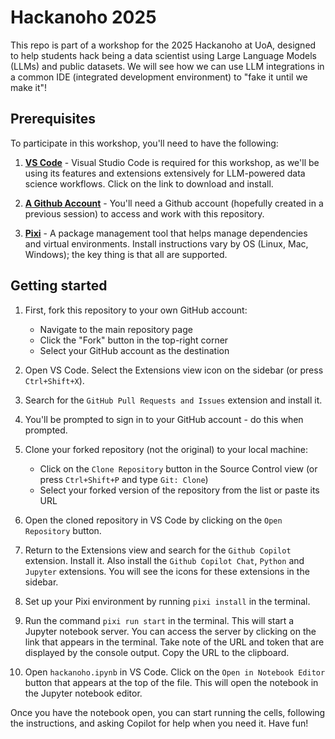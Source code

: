 # Hackanoho 2025

This repo is part of a workshop for the 2025 Hackanoho at UoA, designed to help students hack being a data scientist using Large Language Models (LLMs) and public datasets. We will see how we can use LLM integrations in a common IDE (integrated development environment) to "fake it until we make it"!

## Prerequisites

To participate in this workshop, you'll need to have the following:

1. **[VS Code](https://code.visualstudio.com/)** - Visual Studio Code is required for this workshop, as we'll be using its features and extensions extensively for LLM-powered data science workflows. Click on the link to download and install.

2. **[A Github Account](https://github.com)** - You'll need a Github account (hopefully created in a previous session) to access and work with this repository. 

3. **[Pixi](https://pixi.sh/latest/#get_started/)** - A package management tool that helps manage dependencies and virtual environments.
    Install instructions vary by OS (Linux, Mac, Windows); the key thing is that all are supported.

## Getting started

1. First, fork this repository to your own GitHub account:
   - Navigate to the main repository page
   - Click the "Fork" button in the top-right corner
   - Select your GitHub account as the destination

2. Open VS Code. Select the Extensions view icon on the sidebar (or press `Ctrl+Shift+X`).
   
3. Search for the `GitHub Pull Requests and Issues` extension and install it.
   
4. You'll be prompted to sign in to your GitHub account - do this when prompted.
   
5. Clone your forked repository (not the original) to your local machine:
   - Click on the `Clone Repository` button in the Source Control view (or press `Ctrl+Shift+P` and type `Git: Clone`)
   - Select your forked version of the repository from the list or paste its URL

6. Open the cloned repository in VS Code by clicking on the `Open Repository` button.
   
7. Return to the Extensions view and search for the `Github Copilot` extension. Install it. Also install the `Github Copilot Chat`, `Python` and `Jupyter` extensions. You will see the icons for these extensions in the sidebar.
   
8. Set up your Pixi environment by running `pixi install` in the terminal.
   
9. Run the command `pixi run start` in the terminal. This will start a Jupyter notebook server. You can access the server by clicking on the link that appears in the terminal. Take note of the URL and token that are displayed by the console output. Copy the URL to the clipboard.
   
10. Open `hackanoho.ipynb` in VS Code. Click on the `Open in Notebook Editor` button that appears at the top of the file. This will open the notebook in the Jupyter notebook editor. 

Once you have the notebook open, you can start running the cells, following the instructions, and asking Copilot for help when you need it. Have fun!
